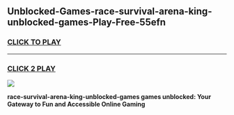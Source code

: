 
## Unblocked-Games-race-survival-arena-king-unblocked-games-Play-Free-55efn
<h3>
<a href="https://premium76.site?title=race-survival-arena-king-unblocked-games&ref=19M">CLICK TO PLAY</a></h3>
<hr>

<h3>
<a href="https://premium76.site?title=race-survival-arena-king-unblocked-games&ref=19M">CLICK 2 PLAY</a>
  
</h3>

<a href="https://premium76.site?title=race-survival-arena-king-unblocked-games&ref=19M"><img src="https://clearcache.store/games.png"></a>


**race-survival-arena-king-unblocked-games games unblocked: Your Gateway to Fun and Accessible Online Gaming**
